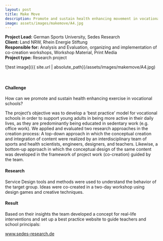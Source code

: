 ```yaml
---
layout: post
title: Make Move
description: Promote and sustain health enhancing movement in vocational school
image: assets/images/makemove/A4.jpg
---
```


**Project Lead:** German Sports University, Sedes Research<br />
**Client:** Land NRW, Rhein Energie Stiftung<br />
**Responsible for:** Analysis and Evaluation, organizing and implementation of co-creation workshops, Workshop Material, Print Media<br />
**Project type:** Research project

![test image]({{ site.url | absolute_path}}/assets/images/makemove/A4.jpg)

<div class="row">
    <div class="6u 12u$(small)">
        <span class="image fit"><img src="{{ site.url | absolute_path}}/assets/images/makemove/DSC_0004.JPG" alt="" /></span>
        <span class="image fit"><img src="{{ site.url | absolute_path}}/assets/images/makemove/make-move-exploration.jpg" alt="" /></span>
        <span class="image fit"><img src="{{ site.url | absolute_path}}/assets/images/makemove/DSC_0117Kopie.jpg" alt="" /></span>
        <div class="row 50% uniform">               
</div>  
        </div>
	    <div class="6u 12u$(small)">
            <h4>Challenge</h4> 
            <p>How can we promote and sustain health enhancing exercise in vocational schools?</p>
            <p>The project’s objective was to develop a ‘best practice’ model for vocational schools in order to support young adults in being more active in their daily lives, as they are predominantly being educated in sedentary work (e.g. office work). We applied and evaluated two research approaches in the creation process: A top-down approach in which the conceptual creation and integration of content were realized by an interdisciplinary team of sports and health scientists, engineers, designers, and teachers. Likewise, a bottom-up approach in which the conceptual design of the same content was developed in the framework of project work (co-creation) guided by the team.</p>
            <h4>Research</h4>
            <p>Service Design tools and methods were used to understand the behavior of the target group. Ideas were co-created in a two-day workshop using design games and creative techniques.</p>
            <h4>Result</h4>
            <p>Based on their insights the team developed a concept for real-life interventions and set up a best practice website to guide teachers and school principals:</p>
             <p><a target="_blank" href="https://www.sedes-research.de/index.html%3Fp=980.html">www.sedes-research.de</a></p>  
     </div>




